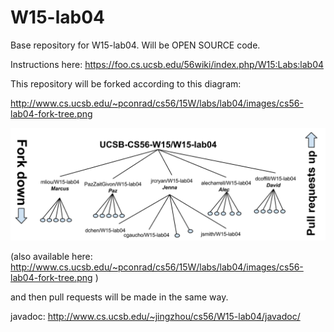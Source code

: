 # W15-lab04
Base repository for W15-lab04.  Will be OPEN SOURCE code.

Instructions here: https://foo.cs.ucsb.edu/56wiki/index.php/W15:Labs:lab04

This repository will be forked according to this diagram:

http://www.cs.ucsb.edu/~pconrad/cs56/15W/labs/lab04/images/cs56-lab04-fork-tree.png

![Fork tree for W15-lab04](https://raw.githubusercontent.com/UCSB-CS56-W15/W15-lab04/master/images/cs56-lab04-fork-tree.png)  

(also available here: http://www.cs.ucsb.edu/~pconrad/cs56/15W/labs/lab04/images/cs56-lab04-fork-tree.png )
  
  
and then pull requests will be made in the same way.

javadoc: http://www.cs.ucsb.edu/~jingzhou/cs56/W15-lab04/javadoc/
